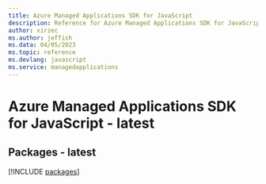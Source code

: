 ```yaml
---
title: Azure Managed Applications SDK for JavaScript
description: Reference for Azure Managed Applications SDK for JavaScript
author: xirzec
ms.author: jeffish
ms.data: 04/05/2023
ms.topic: reference
ms.devlang: javascript
ms.service: managedapplications
---
```

# Azure Managed Applications SDK for JavaScript - latest
## Packages - latest
[!INCLUDE [packages](managed-applications-index.md)]